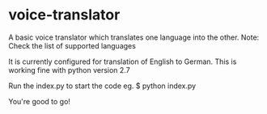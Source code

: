 # voice-translator

A basic voice translator which translates one language into the other. Note: Check the list of supported languages

It is currently configured for translation of English to German.
This is working fine with python version 2.7

Run the index.py to start the code
eg.
$ python index.py

You're good to go!




